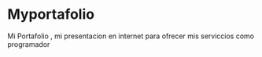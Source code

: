 # Myportafolio
Mi Portafolio , mi presentacion en internet para ofrecer mis serviccios como programador
